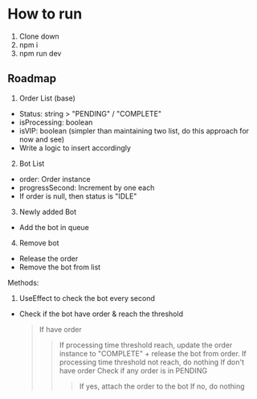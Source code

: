 # How to run

1. Clone down
2. npm i
3. npm run dev

## Roadmap

1. Order List (base)

-   Status: string > "PENDING" / "COMPLETE"
-   isProcessing: boolean
-   isVIP: boolean (simpler than maintaining two list, do this approach for now and see)
-   Write a logic to insert accordingly

2. Bot List

-   order: Order instance
-   progressSecond: Increment by one each
-   If order is null, then status is "IDLE"

3. Newly added Bot

-   Add the bot in queue

4. Remove bot

-   Release the order
-   Remove the bot from list

Methods:

1. UseEffect to check the bot every second

-   Check if the bot have order & reach the threshold
    > If have order
    >
    > > If processing time threshold reach, update the order instance to "COMPLETE" + release the bot from order.
    > > If processing time threshold not reach, do nothing
    > > If don't have order
    > > Check if any order is in PENDING
    > >
    > > > If yes, attach the order to the bot
    > > > If no, do nothing
